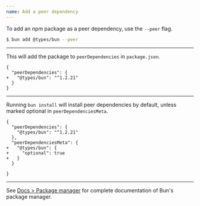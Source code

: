 ```yaml
---
name: Add a peer dependency
---
```


To add an npm package as a peer dependency, use the `--peer` flag.

```sh
$ bun add @types/bun --peer
```

---

This will add the package to `peerDependencies` in `package.json`.

```json-diff
{
  "peerDependencies": {
+   "@types/bun": "^1.2.21"
  }
}
```

---

Running `bun install` will install peer dependencies by default, unless marked optional in `peerDependenciesMeta`.

```json-diff
{
  "peerDependencies": {
    "@types/bun": "^1.2.21"
  },
  "peerDependenciesMeta": {
+   "@types/bun": {
+     "optional": true
+   }
  }

}
```

---

See [Docs > Package manager](https://bun.com/docs/cli/install) for complete documentation of Bun's package manager.
